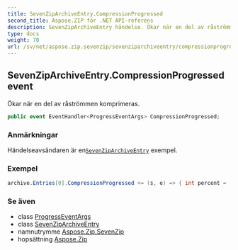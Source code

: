 ```yaml
---
title: SevenZipArchiveEntry.CompressionProgressed
second_title: Aspose.ZIP för .NET API-referens
description: SevenZipArchiveEntry händelse. Ökar när en del av råströmmen komprimeras.
type: docs
weight: 70
url: /sv/net/aspose.zip.sevenzip/sevenziparchiveentry/compressionprogressed/
---
```

## SevenZipArchiveEntry.CompressionProgressed event

Ökar när en del av råströmmen komprimeras.

```csharp
public event EventHandler<ProgressEventArgs> CompressionProgressed;
```

### Anmärkningar

Händelseavsändaren är en[`SevenZipArchiveEntry`](../) exempel.

### Exempel

```csharp
archive.Entries[0].CompressionProgressed += (s, e) => { int percent = (int)((100 * (long)e.ProceededBytes) / entrySourceStream.Length); };
```

### Se även

* class [ProgressEventArgs](../../../aspose.zip/progresseventargs/)
* class [SevenZipArchiveEntry](../)
* namnutrymme [Aspose.Zip.SevenZip](../../sevenziparchiveentry/)
* hopsättning [Aspose.Zip](../../../)


